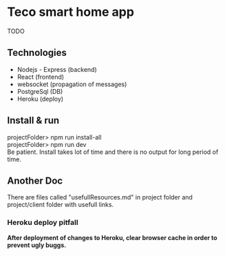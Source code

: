 # Teco smart home app <br/>
TODO

## Technologies <br/>
 - Nodejs - Express (backend)
 - React (frontend)
 - websocket (propagation of messages)
 - PostgreSql (DB)
 - Heroku (deploy)

## Install & run <br/>
projectFolder> npm run install-all <br/>
projectFolder> npm run dev <br/>
Be patient. Install takes lot of time and there is no output for long period of time.

## Another Doc <br/>
There are files called "usefullResources.md" in project folder and project/client folder with usefull links. <br/>

### Heroku deploy pitfall <br/>
**After deployment of changes to Heroku, clear browser cache in order to prevent ugly buggs.**
